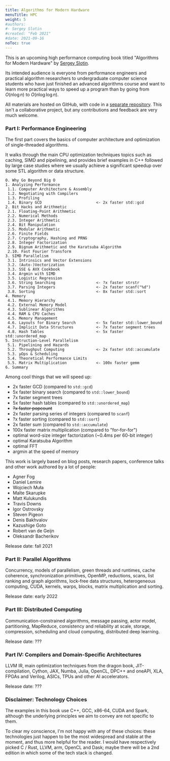 ```yaml
---
title: Algorithms for Modern Hardware
menuTitle: HPC
weight: 5
#authors:
#- Sergey Slotin
#created: "Feb 2021"
#date: 2021-09-16
noToc: true
---
```


This is an upcoming high performance computing book titled "Algorithms for Modern Hardware" by [Sergey Slotin](http://sereja.me/).

Its intended audience is everyone from performance engineers and practical algorithm researchers to undergraduate computer science students who have just finished an advanced algorithms course and want to learn more practical ways to speed up a program than by going from $O(n \log n)$ to $O(n \log \log n)$.

All materials are hosted on GitHub, with code in a [separate repository](https://github.com/sslotin/scmm-code). This isn't a collaborative project, but any contributions and feedback are very much welcome.

### Part I: Performance Engineering

The first part covers the basics of computer architecture and optimization of single-threaded algorithms.

It walks through the main CPU optimization techniques topics such as caching, SIMD and pipelining, and provides brief examples in C++ followed by large case studies where we usually achieve a significant speedup over some STL algorithm or data structure.

```
0. Why Go Beyond Big O
1. Analyzing Performance
 1.1. Computer Architecture & Assembly
 1.2. Negotiating with Compilers
 1.3. Profiling
 1.4. Binary GCD                        <- 2x faster std::gcd
2. Bit Hacks and Arithmetic
 2.1. Floating-Point Arithmetic
 2.2. Numerical Methods
 2.3. Integer Arithmetic
 2.4. Bit Manipulation
 2.5. Modular Arithmetic
 2.6. Finite Fields
 2.7. Cryptography, Hashing and PRNG
 2.8. Integer Factorization
 2.9. Bignum Arithmetic and the Karatsuba Algorithm
 2.10. Fast Fourier Transform
3. SIMD Parallelism
 3.1. Intrinsics and Vector Extensions
 3.2. (Auto-)Vectorization
 3.3. SSE & AVX Cookbook
 3.4. Argmin with SIMD
 3.5. Logistic Regression
 3.6. String Searching                  <- ?x faster strstr
 3.7. Parsing Integers                  <- 2x faster scanf("%d")
 3.8. Sorting                           <- 8x faster std::sort
4. Memory
 4.1. Memory Hierarchy
 4.2. External Memory Model
 4.3. Sublinear Algorithms
 4.4. RAM & CPU Caches
 4.5. Memory Management
 4.6. Layouts for Binary Search         <- 5x faster std::lower_bound
 4.7. Implicit Data Structures          <- 7x faster segment trees
 4.8. Hash Tables                       <- 5x faster std::unordered_map
5. Instruction-Level Parallelism
 5.1. Pipelining and Hazards
 5.2. Throughput Computing              <- 2x faster std::accumulate
 5.3. µOps & Scheduling
 5.4. Theoretical Performance Limits
 5.5. Matrix Multiplication             <- 100x faster gemm
6. Summary
```

Among cool things that we will speed up:

- 2x faster GCD (compared to `std::gcd`)
- 5x faster binary search (compared to `std::lower_bound`)
- 7x faster segment trees
- 5x faster hash tables (compared to `std::unordered_map`)
- ~~?x faster popcount~~
- 2x faster parsing series of integers (compared to `scanf`)
- ?x faster sorting (compared to `std::sort`)
- 2x faster sum (compared to `std::accumulate`)
- 100x faster matrix multiplication (compared to "for-for-for")
- optimal word-size integer factorization (~0.4ms per 60-bit integer)
- optimal Karatsuba Algorithm
- optimal FFT
- argmin at the speed of memory

This work is largely based on blog posts, research papers, conference talks and other work authored by a lot of people:

- Agner Fog
- Daniel Lemire
- Wojciech Muła
- Malte Skarupke
- Matt Kulukundis
- Travis Downs
- Igor Ostrovsky
- Steven Pigeon
- Denis Bakhvalov
- Kazushige Goto
- Robert van de Geijn
- Oleksandr Bacherikov

Release date: fall 2021

### Part II: Parallel Algorithms

Concurrency, models of parallelism, green threads and runtimes, cache coherence, synchronization primitives, OpenMP, reductions, scans, list ranking and graph algorithms, lock-free data structures, heterogeneous computing, CUDA, kernels, warps, blocks, matrix multiplication and sorting.

Release date: early 2022

### Part III: Distributed Computing

Communication-constrained algorithms, message passing, actor model, partitioning, MapReduce, consistency and reliability at scale, storage, compression, scheduling and cloud computing, distributed deep learning.

Release date: ???

### Part IV: Compilers and Domain-Specific Architectures

LLVM IR, main optimization techniques from the dragon book, JIT-compilation, Cython, JAX, Numba, Julia, OpenCL, DPC++ and oneAPI, XLA, FPGAs and Verilog, ASICs, TPUs and other AI accelerators.

Release date: ???

### Disclaimer: Technology Choices

The examples in this book use C++, GCC, x86-64, CUDA and Spark, although the underlying principles we aim to convey are not specific to them.

To clear my conscience, I'm not happy with any of these choices: these technologies just happen to be the most widespread and stable at the moment, and thus more helpful for the reader. I would have respectively picked C / Rust, LLVM, arm, OpenCL and Dask; maybe there will be a 2nd edition in which some of the tech stack is changed.

